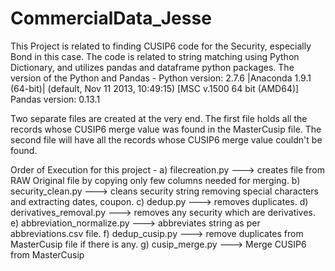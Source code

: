 # CommercialData_Jesse
This Project is related to finding CUSIP6 code for the Security, especially Bond in this case. 
The code is related to string matching using Python Dictionary, and utilizes pandas and dataframe python packages.
The version of the Python and Pandas -
Python version: 2.7.6 |Anaconda 1.9.1 (64-bit)| (default, Nov 11 2013, 10:49:15) [MSC v.1500 64 bit (AMD64)]
Pandas version: 0.13.1


Two separate files are created at the very end. The first file holds all the records whose CUSIP6 merge value was found
in the MasterCusip file.  The second file will have all the records whose CUSIP6 merge value couldn't be found.


Order of Execution for this project - 
a) filecreation.py ---> creates file from RAW Original file by copying only few columns needed for merging.
b) security_clean.py ---> cleans security string removing special characters and extracting dates, coupon.
c) dedup.py ---> removes duplicates.
d) derivatives_removal.py ---> removes any security which are derivatives.
e) abbreviation_normalize.py ---> abbreviates string as per abbreviations.csv file.
f) dedup_cusip.py ---> remove duplicates from MasterCusip file if there is any.
g) cusip_merge.py ---> Merge CUSIP6 from MasterCusip 